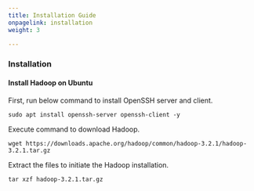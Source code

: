 ```yaml
---
title: Installation Guide
onpagelink: installation
weight: 3

---
```


### **Installation**

#### Install Hadoop on Ubuntu

First, run below command to install OpenSSH server and client.

 ```
sudo apt install openssh-server openssh-client -y
```

Execute command to download Hadoop.

 ```
wget https://downloads.apache.org/hadoop/common/hadoop-3.2.1/hadoop-3.2.1.tar.gz
```

Extract the files to initiate the Hadoop installation.

 ```
tar xzf hadoop-3.2.1.tar.gz
```
